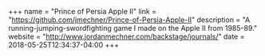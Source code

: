 +++
name = "Prince of Persia Apple II"
link = "https://github.com/jmechner/Prince-of-Persia-Apple-II"
description = "A running-jumping-swordfighting game I made on the Apple II from 1985-89."
website = "http://www.jordanmechner.com/backstage/journals/"
date = 2018-05-25T12:34:37-04:00
+++
